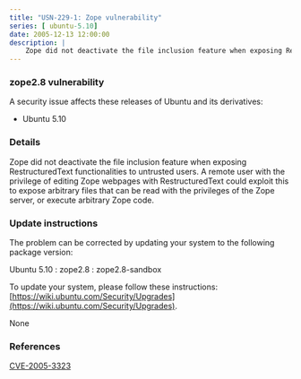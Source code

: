 ```yaml
---
title: "USN-229-1: Zope vulnerability"
series: [ ubuntu-5.10]
date: 2005-12-13 12:00:00
description: |
    Zope did not deactivate the file inclusion feature when exposing RestructuredText functionalities to untrusted users. A remote user with the privilege of editing Zope webpages with RestructuredText could exploit this to expose arbitrary files that can be read with the privileges of the Zope server, or execute arbitrary Zope code.
--- 
```

 
 


### zope2.8 vulnerability

A security issue affects these releases of Ubuntu and its derivatives:

* Ubuntu 5.10

### Details

Zope did not deactivate the file inclusion feature when exposing RestructuredText functionalities to untrusted users. A remote user with the privilege of editing Zope webpages with RestructuredText could exploit this to expose arbitrary files that can be read with the privileges of the Zope server, or execute arbitrary Zope code.

### Update instructions

The problem can be corrected by updating your system to the following package version:

Ubuntu 5.10
 : zope2.8 
 : zope2.8-sandbox 

To update your system, please follow these instructions: [https://wiki.ubuntu.com/Security/Upgrades](https://wiki.ubuntu.com/Security/Upgrades).

None

### References

 
 [CVE-2005-3323](http://people.ubuntu.com/~ubuntu-security/cve/CVE-2005-3323)
 

